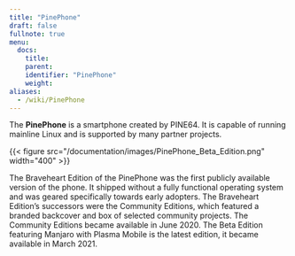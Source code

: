 ```yaml
---
title: "PinePhone"
draft: false
fullnote: true
menu:
  docs:
    title:
    parent:
    identifier: "PinePhone"
    weight:
aliases:
  - /wiki/PinePhone
---
```


The **PinePhone** is a smartphone created by PINE64. It is capable of running mainline Linux and is supported by many partner projects.

{{< figure src="/documentation/images/PinePhone_Beta_Edition.png" width="400" >}}

The Braveheart Edition of the PinePhone was the first publicly available version of the phone. It shipped without a fully functional operating system and was geared specifically towards early adopters. The Braveheart Edition’s successors were the Community Editions, which featured a branded backcover and box of selected community projects. The Community Editions became available in June 2020. The Beta Edition featuring Manjaro with Plasma Mobile is the latest edition, it became available in March 2021.
